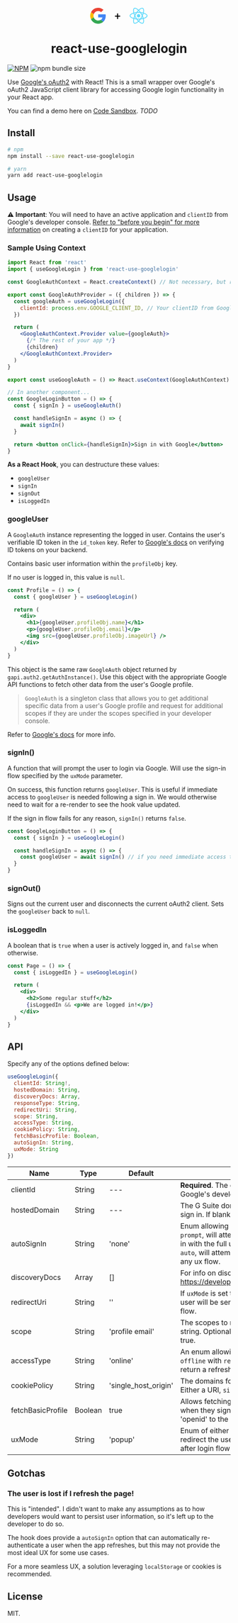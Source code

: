 <p align="center"><svg width="130" height="36" viewBox="0 0 130 36" fill="none" xmlns="http://www.w3.org/2000/svg">
<path d="M7.30827 18C7.30827 16.7819 7.44361 15.6992 7.84962 14.6165L1.89474 10.015C0.676692 12.4511 0 15.1579 0 18C0 20.8421 0.676692 23.5489 1.89474 25.985L7.98496 21.3835C7.57895 20.3007 7.30827 19.218 7.30827 18Z" fill="#FBBC05"/>
<path d="M18 7.30827C20.5714 7.30827 22.8722 8.25564 24.6316 9.74436L29.9098 4.46617C26.6616 1.7594 22.6015 0 18 0C10.827 0 4.73682 4.06015 1.89471 10.015L7.98494 14.6165C9.33832 10.4211 13.2631 7.30827 18 7.30827Z" fill="#EA4335"/>
<path d="M18 28.6917C13.2632 28.6917 9.33835 25.579 7.84962 21.3835L1.7594 25.985C4.73684 31.9399 10.8271 36 17.8647 36C22.1955 36 26.391 34.3759 29.6391 31.5338L23.9549 27.0677C22.3308 28.1504 20.3008 28.6917 18 28.6917Z" fill="#34A853"/>
<path d="M18 14.7519V21.6541H27.609C27.0677 24.0902 25.8496 25.8496 23.9549 27.0677L29.6391 31.5338C32.8872 28.4211 35.0526 23.8195 35.0526 18C35.0526 16.9173 34.9173 15.8346 34.6466 14.7519H18Z" fill="#4285F4"/>
<path d="M62.8516 17.8477H67.6094V19.8984H62.8516V25.2891H60.6719V19.8984H55.9141V17.8477H60.6719V12.8672H62.8516V17.8477Z" fill="black"/>
<path d="M129.425 18.0041C129.425 15.3262 126.071 12.7883 120.93 11.2145C122.116 5.97391 121.589 1.80453 119.265 0.469672C118.729 0.156557 118.103 0.00823975 117.419 0.00823975V1.84573C117.798 1.84573 118.103 1.91989 118.359 2.05997C119.479 2.70268 119.965 5.14992 119.586 8.29755C119.496 9.0721 119.347 9.88785 119.166 10.7201C117.551 10.3246 115.788 10.0197 113.934 9.82193C112.821 8.29755 111.668 6.91325 110.506 5.70199C113.192 3.20531 115.714 1.83749 117.428 1.83749V0C115.162 0 112.195 1.61502 109.196 4.41657C106.197 1.6315 103.23 0.0329596 100.964 0.0329596V1.87045C102.67 1.87045 105.2 3.23003 107.886 5.71023C106.732 6.92149 105.579 8.29755 104.483 9.82193C102.621 10.0197 100.857 10.3246 99.2422 10.7283C99.0526 9.90433 98.9126 9.10506 98.8137 8.33875C98.4264 5.19112 98.9043 2.74388 100.017 2.09293C100.264 1.94461 100.585 1.87869 100.964 1.87869V0.0411994C100.272 0.0411994 99.6459 0.189517 99.1021 0.502632C96.7867 1.83749 96.2676 5.99863 97.4623 11.2227C92.3371 12.8048 89 15.3344 89 18.0041C89 20.6821 92.3536 23.22 97.4953 24.7938C96.3088 30.0343 96.8361 34.2037 99.1598 35.5386C99.6954 35.8517 100.322 36 101.014 36C103.28 36 106.246 34.385 109.245 31.5834C112.245 34.3685 115.211 35.967 117.477 35.967C118.169 35.967 118.795 35.8187 119.339 35.5056C121.655 34.1707 122.174 30.0096 120.979 24.7855C126.088 23.2117 129.425 20.6738 129.425 18.0041ZM118.696 12.5081C118.392 13.5711 118.013 14.667 117.584 15.7629C117.246 15.1037 116.892 14.4445 116.505 13.7853C116.126 13.1261 115.722 12.4834 115.318 11.8572C116.488 12.0302 117.617 12.2444 118.696 12.5081ZM114.923 21.2836C114.28 22.396 113.621 23.4507 112.937 24.4312C111.709 24.5383 110.465 24.596 109.212 24.596C107.968 24.596 106.724 24.5383 105.504 24.4395C104.821 23.4589 104.153 22.4125 103.51 21.3083C102.884 20.2289 102.316 19.133 101.797 18.0288C102.307 16.9247 102.884 15.8206 103.502 14.7411C104.145 13.6287 104.804 12.574 105.488 11.5935C106.716 11.4864 107.96 11.4287 109.212 11.4287C110.457 11.4287 111.701 11.4864 112.92 11.5853C113.604 12.5658 114.272 13.6123 114.914 14.7164C115.541 15.7958 116.109 16.8917 116.628 17.9959C116.109 19.1 115.541 20.2042 114.923 21.2836ZM117.584 20.2124C118.029 21.3165 118.408 22.4207 118.721 23.4919C117.642 23.7555 116.505 23.978 115.326 24.1511C115.73 23.5166 116.134 22.8656 116.513 22.1982C116.892 21.539 117.246 20.8716 117.584 20.2124ZM109.229 29.0043C108.463 28.2133 107.696 27.3317 106.938 26.3676C107.68 26.4005 108.438 26.4253 109.204 26.4253C109.979 26.4253 110.745 26.4088 111.495 26.3676C110.753 27.3317 109.987 28.2133 109.229 29.0043ZM103.098 24.1511C101.928 23.978 100.799 23.7638 99.7201 23.5001C100.025 22.4372 100.404 21.3413 100.832 20.2454C101.17 20.9046 101.525 21.5637 101.912 22.2229C102.299 22.8821 102.695 23.5248 103.098 24.1511ZM109.188 7.00389C109.954 7.79492 110.72 8.67658 111.478 9.64065C110.737 9.60769 109.979 9.58297 109.212 9.58297C108.438 9.58297 107.672 9.59945 106.922 9.64065C107.663 8.67658 108.43 7.79492 109.188 7.00389ZM103.09 11.8572C102.686 12.4916 102.283 13.1426 101.904 13.81C101.525 14.4692 101.17 15.1284 100.832 15.7876C100.388 14.6835 100.008 13.5793 99.6954 12.5081C100.775 12.2527 101.912 12.0302 103.09 11.8572ZM95.6331 22.1735C92.7162 20.9293 90.8293 19.2978 90.8293 18.0041C90.8293 16.7105 92.7162 15.0707 95.6331 13.8347C96.3417 13.5299 97.1163 13.258 97.9155 13.0025C98.3852 14.6175 99.0032 16.2985 99.7695 18.0206C99.0114 19.7345 98.4017 21.4072 97.9403 23.014C97.1245 22.7585 96.35 22.4784 95.6331 22.1735ZM100.066 33.9483C98.9455 33.3056 98.4594 30.8583 98.8384 27.7107C98.929 26.9361 99.0774 26.1204 99.2586 25.2882C100.874 25.6837 102.637 25.9886 104.491 26.1863C105.603 27.7107 106.757 29.095 107.919 30.3062C105.233 32.8029 102.711 34.1707 100.997 34.1707C100.626 34.1625 100.313 34.0883 100.066 33.9483ZM119.611 27.6695C119.998 30.8171 119.52 33.2644 118.408 33.9153C118.161 34.0636 117.84 34.1295 117.461 34.1295C115.755 34.1295 113.225 32.77 110.539 30.2898C111.693 29.0785 112.846 27.7024 113.942 26.1781C115.804 25.9803 117.568 25.6754 119.183 25.2717C119.372 26.1039 119.52 26.9032 119.611 27.6695ZM122.783 22.1735C122.075 22.4784 121.3 22.7503 120.501 23.0057C120.031 21.3907 119.413 19.7098 118.647 17.9876C119.405 16.2737 120.015 14.6011 120.476 12.9943C121.292 13.2497 122.067 13.5299 122.792 13.8347C125.709 15.079 127.596 16.7105 127.596 18.0041C127.587 19.2978 125.7 20.9375 122.783 22.1735Z" fill="#61DAFB"/>
<path d="M109.204 21.7698C111.284 21.7698 112.97 20.0838 112.97 18.0041C112.97 15.9244 111.284 14.2385 109.204 14.2385C107.124 14.2385 105.439 15.9244 105.439 18.0041C105.439 20.0838 107.124 21.7698 109.204 21.7698Z" fill="#61DAFB"/>
</svg>
</p>

<h1 align="center">react-use-googlelogin</h1>

[![NPM](https://img.shields.io/npm/v/react-use-googlelogin.svg?&color=green)](https://www.npmjs.com/package/react-use-googlelogin)
![npm bundle size](https://img.shields.io/bundlephobia/minzip/react-use-googlelogin.svg?logoColor=brightgreen)

Use
[Google's oAuth2](https://developers.google.com/identity/protocols/OAuth2UserAgent)
with React! This is a small wrapper over Google's oAuth2 JavaScript client
library for accessing Google login functionality in your React app.

You can find a demo here on [Code Sandbox](https://codesandbox.com). _TODO_

## Install

```bash
# npm
npm install --save react-use-googlelogin

# yarn
yarn add react-use-googlelogin
```

## Usage

⚠ **Important**: You will need to have an active application and `clientID` from
Google's developer console.
[Refer to "before you begin" for more information](https://developers.google.com/identity/sign-in/web/sign-in)
on creating a `clientID` for your application.

### Sample Using Context

```jsx
import React from 'react'
import { useGoogleLogin } from 'react-use-googlelogin'

const GoogleAuthContext = React.createContext() // Not necessary, but recommended.

export const GoogleAuthProvider = ({ children }) => {
  const googleAuth = useGoogleLogin({
    clientId: process.env.GOOGLE_CLIENT_ID, // Your clientID from Google.
  })

  return (
    <GoogleAuthContext.Provider value={googleAuth}>
      {/* The rest of your app */}
      {children}
    </GoogleAuthContext.Provider>
  )
}

export const useGoogleAuth = () => React.useContext(GoogleAuthContext)

// In another component...
const GoogleLoginButton = () => {
  const { signIn } = useGoogleAuth()

  const handleSignIn = async () => {
    await signIn()
  }

  return <button onClick={handleSignIn}>Sign in with Google</button>
}
```

**As a React Hook**, you can destructure these values:

- `googleUser`
- `signIn`
- `signOut`
- `isLoggedIn`

### googleUser

A `GoogleAuth` instance representing the logged in user. Contains the user's
verifiable ID token in the `id_token` key. Refer to
[Google's docs](https://developers.google.com/identity/sign-in/web/backend-auth)
on verifying ID tokens on your backend.

Contains basic user information within the `profileObj` key.

If no user is logged in, this value is `null`.

```jsx
const Profile = () => {
  const { googleUser } = useGoogleLogin()

  return (
    <div>
      <h1>{googleUser.profileObj.name}</h1>
      <p>{googleUser.profileObj.email}</p>
      <img src={googleUser.profileObj.imageUrl} />
    </div>
  )
}
```

This object is the same raw `GoogleAuth` object returned by
`gapi.auth2.getAuthInstance()`. Use this object with the appropriate Google API
functions to fetch other data from the user's Google profile.

> `GoogleAuth` is a singleton class that allows you to get additional specific
> data from a user's Google profile and request for additional scopes if they
> are under the scopes specified in your developer console.

Refer to
[Google's docs](https://developers.google.com/identity/sign-in/web/reference#authentication)
for more info.

### signIn()

A function that will prompt the user to login via Google. Will use the sign-in
flow specified by the `uxMode` parameter.

On success, this function returns `googleUser`. This is useful if immediate
access to `googleUser` is needed following a sign in. We would otherwise need to
wait for a re-render to see the hook value updated.

If the sign in flow fails for any reason, `signIn()` returns `false`.

```jsx
const GoogleLoginButton = () => {
  const { signIn } = useGoogleLogin()

  const handleSignIn = async () => {
    const googleUser = await signIn() // if you need immediate access to `googleUser`, get it from signIn() instead of waiting for a re-render.
  }
}
```

### signOut()

Signs out the current user and disconnects the current oAuth2 client. Sets the
`googleUser` back to `null`.

### isLoggedIn

A boolean that is `true` when a user is actively logged in, and `false` when
otherwise.

```jsx
const Page = () => {
  const { isLoggedIn } = useGoogleLogin()

  return (
    <div>
      <h2>Some regular stuff</h2>
      {isLoggedIn && <p>We are logged in!</p>}
    </div>
  )
}
```

## API

Specify any of the options defined below:

```js
useGoogleLogin({
  clientId: String!,
  hostedDomain: String,
  discoveryDocs: Array,
  responseType: String,
  redirectUri: String,
  scope: String,
  accessType: String,
  cookiePolicy: String,
  fetchBasicProfile: Boolean,
  autoSignIn: String,
  uxMode: String
})
```

| Name              | Type    | Default              | Description                                                                                                                                                                                                                             |     |
| ----------------- | ------- | -------------------- | --------------------------------------------------------------------------------------------------------------------------------------------------------------------------------------------------------------------------------------- | --- |
| clientId          | String  | ---                  | **Required**. The clientID for your application from Google's developer console.                                                                                                                                                        |     |
| hostedDomain      | String  | ---                  | The G Suite domain to which users must belong to sign in. If blank, all google accounts can login.                                                                                                                                      |     |
| autoSignIn        | String  | 'none'               | Enum allowing either `none`, `prompt` or `auto`. If set to `prompt`, will attempt to automatically sign the user in with the full ux flow (popup, redirect). If set to `auto`, will attempt to automatically login without any ux flow. |     |
| discoveryDocs     | Array   | []                   | For info on discovery docs, refer to: https://developers.google.com/discovery/v1/using                                                                                                                                                  |     |
| redirectUri       | String  | ''                   | If `uxMode` is set to `redirect`, this is the address a user will be sent to after resolving the Google auth flow.                                                                                                                      |     |
| scope             | String  | 'profile email'      | The scopes to request, as a space-delimited string. Optional if `fetch_basic_profile` is set to true.                                                                                                                                   |     |
| accessType        | String  | 'online'             | An enum allowing either `online` or `offline`. If `offline` with `responseType` of `code`, the hook will return a refresh token in `googleUser`.                                                                                        |     |
| cookiePolicy      | String  | 'single_host_origin' | The domains for which to create sign-in cookies. Either a URI, `single_host_origin`, or none                                                                                                                                            |     |
| fetchBasicProfile | Boolean | true                 | Allows fetching of users' basic profile information when they sign in. Adds 'profile', 'email' and 'openid' to the requested scopes.                                                                                                    |     |
| uxMode            | String  | 'popup'              | Enum of either `popup` or `redirect`. If `redirect`, will redirect the user to the uri specified in `redirectUri` after login flow.                                                                                                     |     |

## Gotchas

### The user is lost if I refresh the page!

This is "intended". I didn't want to make any assumptions as to how developers
would want to persist user information, so it's left up to the developer to do
so.

The hook does provide a `autoSignIn` option that can automatically
re-authenticate a user when the app refreshes, but this may not provide the most
ideal UX for some use cases.

For a more seamless UX, a solution leveraging `localStorage` or cookies is
recommended.

## License

MIT.
